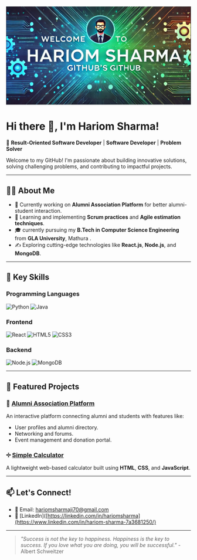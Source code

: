 ![Banner](./banner.png)

# Hi there 👋, I'm Hariom Sharma!

🌟 **Result-Oriented Software Developer** | **Software Developer** | **Problem Solver**

Welcome to my GitHub! I'm passionate about building innovative solutions, solving challenging problems, and contributing to impactful projects.

---

## 👨‍💻 About Me
- 🔭 Currently working on **Alumni Association Platform** for better alumni-student interaction.
- 🌱 Learning and implementing **Scrum practices** and **Agile estimation techniques**.
- 🎓 currently pursuing my **B.Tech in Computer Science Engineering** from **GLA University**, Mathura .
- ✍️ Exploring cutting-edge technologies like **React.js**, **Node.js**, and **MongoDB**.

---

## 🚀 Key Skills
### Programming Languages
![Python](https://img.shields.io/badge/Python-3776AB?style=for-the-badge&logo=python&logoColor=white)
![Java](https://img.shields.io/badge/Java-007396?style=for-the-badge&logo=java&logoColor=white)


### Frontend
![React](https://img.shields.io/badge/React-61DAFB?style=for-the-badge&logo=react&logoColor=white)
![HTML5](https://img.shields.io/badge/HTML5-E34F26?style=for-the-badge&logo=html5&logoColor=white)
![CSS3](https://img.shields.io/badge/CSS3-1572B6?style=for-the-badge&logo=css3&logoColor=white)

### Backend
![Node.js](https://img.shields.io/badge/Node.js-339933?style=for-the-badge&logo=nodedotjs&logoColor=white)
![MongoDB](https://img.shields.io/badge/MongoDB-4EA94B?style=for-the-badge&logo=mongodb&logoColor=white)

---

## 💼 Featured Projects
### 🎯 [Alumni Association Platform](#)
An interactive platform connecting alumni and students with features like:
- User profiles and alumni directory.
- Networking and forums.
- Event management and donation portal.

### ➗ [Simple Calculator](https://hariom-sharma01.github.io/Simple_Calculator/)
A lightweight web-based calculator built using **HTML**, **CSS**, and **JavaScript**.

---

## 📫 Let's Connect!
- 📧 Email: hariomsharmaji70@gmail.com
- 💼 [LinkedIn]([https://linkedin.com/in/hariomsharma](https://www.linkedin.com/in/hariom-sharma-7a3681250/)


---

> *"Success is not the key to happiness. Happiness is the key to success. If you love what you are doing, you will be successful."* - Albert Schweitzer
